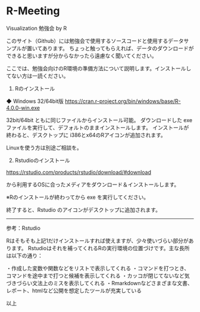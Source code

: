 # R-Meeting

Visualization 勉強会 by R

このサイト（Github）には勉強会で使用するソースコードと使用するデータサンプルが置いてあります。
ちょっと触ってもらえれば、データのダウンロードができると思いますが分からなかったら遠慮なく聞いてください。

ここでは、勉強会向けのR環境の準備方法について説明します。インストールしてない方は一読ください。

1. Rのインストール

◆ Windows 32/64bit版
<https://cran.r-project.org/bin/windows/base/R-4.0.0-win.exe>

32bit/64bit ともに同じファイルからインストール可能。
ダウンロードした exe ファイルを実行して、デフォルトのままインストールします。
インストールが終わると、デスクトップに i386とx64のRアイコンが追加されます。

Linuxを使う方は別途ご相談を。

2. Rstudioのインストール

<https://rstudio.com/products/rstudio/download/#download> 

から利用するOSに合ったメディアをダウンロード＆インストールします。

※Rのインストールが終わってから exe を実行してください。

終了すると、Rstudio のアイコンがデスクトップに追加されます。

----------------------------------------------------------------------
参考：Rstudio

Rはそもそも上記1だけインストールすれば使えますが、少々使いづらい部分があります。
Rstudioはそれを補ってくれるRの実行環境の位置づけです。主な長所は以下の通り：

・作成した変数や関数などをリストで表示してくれる
・コマンドを打つとき、コマンドを途中まで打つと候補を表示してくれる
・カッコが閉じてないなど気づきづらい文法上のミスを表示してくれる
・Rmarkdownなどさまざまな文書、レポート、htmlなど公開を想定したツールが充実している

以上
